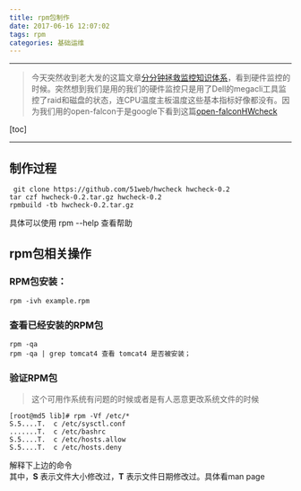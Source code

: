 ```yaml
---
title: rpm包制作
date: 2017-06-16 12:07:02
tags: rpm 
categories: 基础运维
---
```


---------
>今天突然收到老大发的这篇文章[分分钟拯救监控知识体系][1]，看到硬件监控的时候。突然想到我们是用的我们的硬件监控只是用了Dell的megacli工具监控了raid和磁盘的状态，连CPU温度主板温度这些基本指标好像都没有。因为我们用的open-falcon于是google下看到这篇[open-falconHWcheck][2] 


  [1]: http://mp.weixin.qq.com/s/TnhE_4afl0valv41V5ZFDA
  [2]: https://github.com/51web/hwcheck
  
  [toc]
  
  ----------------
  
## 制作过程
```
 git clone https://github.com/51web/hwcheck hwcheck-0.2
tar czf hwcheck-0.2.tar.gz hwcheck-0.2
rpmbuild -tb hwcheck-0.2.tar.gz
  ```
  具体可以使用 rpm --help 查看帮助

## rpm包相关操作
  
### RPM包安装：
```
rpm -ivh example.rpm
```
  
### 查看已经安装的RPM包
```
rpm -qa 
rpm -qa | grep tomcat4 查看 tomcat4 是否被安装；
```

### 验证RPM包
> 这个可用作系统有问题的时候或者是有人恶意更改系统文件的时候

```
[root@md5 lib]# rpm -Vf /etc/*
S.5....T.  c /etc/sysctl.conf
.......T.  c /etc/bashrc
S.5....T.  c /etc/hosts.allow
S.5....T.  c /etc/hosts.deny
```
解释下上边的命令  
其中，**S** 表示文件大小修改过，**T** 表示文件日期修改过。具体看man page

